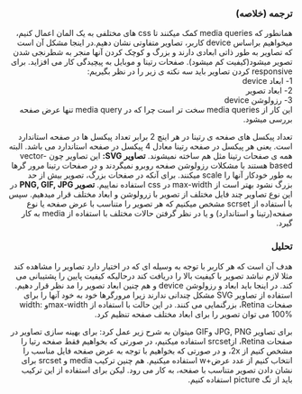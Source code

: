<style>
</style>
<h3 dir='rtl' text-align='right'>
ترجمه (خلاصه)
</h1>
<p dir='rtl' text-align='right'>
همانطور که media queries کمک میکنند تا css های مختلفی به یک المان اعمال کنیم، میخواهیم براساس device کاربر، تصاویر متفاوتی نشان دهیم.در اینجا مشکل آن است که تصاویر به طور ذاتی ابعادی دارند و بزرگ و کوچک کردن آنها منجر به شطرنجی شدن تصویر میشود(کیفیت کم میشود). صفحات رتینا و موبایل به پیچیدگی کار می افزاید. برای responsive کردن تصاویر باید سه نکته ی زیر را در نظر بگیریم:<br>
1- ابعاد device<br>
2- ابعاد تصویر<br>
3- رزولوشن device<br>
این کار از media queries سخت تر است چرا که در media query تنها عرض صفحه بررسی میشود.
</p>
<p dir = 'rtl' text-align='right'>
تعداد پیکسل های صفحه ی رتینا در هر اینچ 2 برابر تعداد پیکسل ها در صفحه استاندارد است. یعنی هر پیکسل در صفحه رتینا معادل 4 پیکسل در صفحه استاندارد می باشد. البته همه ی صفحات رتینا مثل هم ساخته نمیشوند. <b>تصاویر SVG:</b> این تصاویر چون vector-based هستند با مشکلات رزولوشن صفحه روبرو نمیگردند و در صفحات رتینا مرور گرها به طور خودکار آنها را scale میکنند. برای آنکه در صفحات بزرگ، تصویر بیش از حد بزرگ نشود بهتر است از max-width در css استفاده نماییم.
<b>تصویر PNG, GIF, JPG</b> در این نوع تصاویر چند فایل مختلف از تصویر با زرولوشن و ابعاد مختلف قرار میدهیم. سپس با استفاده از scrset مشخص میکنیم که هر تصویر را متناسب با عرض صفحه یا نوع صفحه(رتینا و استاندارد) و یا در نظر گرفتن حالات مختلف با استفاده از media به کار گیرد.
</p>
<h3 dir='rtl' text-align='right'>
تحلیل
</h3>
<p dir='rtl' text-align='right'>
هدف آن است که هر کاربر با توجه به وسیله ای که در اختیار دارد تصاویر را مشاهده کند مثلا لازم نباشد تصویر با کیفیت بالا را دریافت کند درحالیکه کیفیت پایین را پشتیبانی می کند. در اینجا باید ابعاد و رزولوشن device و هم چنین ابعاد تصویر را مد نظر قرار دهیم. استفاده از تصاویر SVG مشکل چندانی ندارند زیرا مرورگرها خود به خود آنها را برای صفحات Retina، بزرگنمایی می کنند. در این حالت با استفاده از max-widthو width: 100% می توان تصویر را برای ابعاد مختلف صفحه تنظیم کرد. 
</p>
<p dir='rtl' text-align='right'>
برای تصاویر JPG, PNG وGIF میتوان به شرح زیر عمل کرد:
 برای بهینه سازی تصاویر در صفحات Retina، ازsrcset استفاده میکنیم، در صورتی که بخواهیم فقط صفحه رتیا را مشخص کنیم از 2x، و در صورتی که 
  بخواهیم با توجه به عرض صفحه فایل مناسب را انتخاب کنیم از
عدد عرض+w استفاده میکنیم. هم چنین ترکیب media و srcset برای نشان دادن تصویر متناسب با صفحه، به کار می رود. لیکن برای استفاده از این ترکیب باید از تگ picture استفاده کنیم.
</p>
